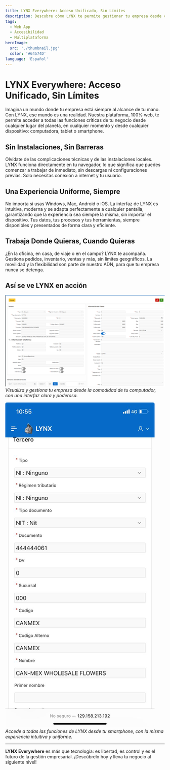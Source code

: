 ```yaml
---
title: LYNX Everywhere: Acceso Unificado, Sin Límites
description: Descubre cómo LYNX te permite gestionar tu empresa desde cualquier lugar del mundo, en cualquier dispositivo, sin instalaciones previas y con una experiencia uniforme.
tags:
  - Web App
  - Accesibilidad
  - Multiplataforma
heroImage:
  src: './thumbnail.jpg'
  color: '#64574D'
language: 'Español'
---
```


# LYNX Everywhere: Acceso Unificado, Sin Límites

Imagina un mundo donde tu empresa está siempre al alcance de tu mano. Con LYNX, ese mundo es una realidad. Nuestra plataforma, 100% web, te permite acceder a todas las funciones críticas de tu negocio desde cualquier lugar del planeta, en cualquier momento y desde cualquier dispositivo: computadora, tablet o smartphone.

## Sin Instalaciones, Sin Barreras
Olvídate de las complicaciones técnicas y de las instalaciones locales. LYNX funciona directamente en tu navegador, lo que significa que puedes comenzar a trabajar de inmediato, sin descargas ni configuraciones previas. Solo necesitas conexión a internet y tu usuario.

## Una Experiencia Uniforme, Siempre
No importa si usas Windows, Mac, Android o iOS. La interfaz de LYNX es intuitiva, moderna y se adapta perfectamente a cualquier pantalla, garantizando que la experiencia sea siempre la misma, sin importar el dispositivo. Tus datos, tus procesos y tus herramientas, siempre disponibles y presentados de forma clara y eficiente.

## Trabaja Donde Quieras, Cuando Quieras
¿En la oficina, en casa, de viaje o en el campo? LYNX te acompaña. Gestiona pedidos, inventario, ventas y más, sin límites geográficos. La movilidad y la flexibilidad son parte de nuestro ADN, para que tu empresa nunca se detenga.

## Así se ve LYNX en acción

![Interfaz de LYNX en escritorio](./clientes_desktop.png)
*Visualiza y gestiona tu empresa desde la comodidad de tu computador, con una interfaz clara y poderosa.*

![Interfaz de LYNX en móvil](./clientes_mobile.jpeg)
*Accede a todas las funciones de LYNX desde tu smartphone, con la misma experiencia intuitiva y uniforme.*

---

**LYNX Everywhere** es más que tecnología: es libertad, es control y es el futuro de la gestión empresarial. ¡Descúbrelo hoy y lleva tu negocio al siguiente nivel!

